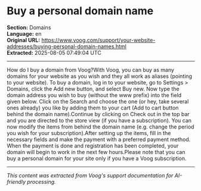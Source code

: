# Buy a personal domain name

**Section:** Domains  
**Language:** en  
**Original URL:** https://www.voog.com/support/your-website-addresses/buying-personal-domain-names.html  
**Extracted:** 2025-08-05 07:49:04 UTC

---

How do I buy a domain from Voog?With Voog, you can buy as many domains for your website as you wish and they all work as aliases (pointing to your website). To buy a domain, log in to your website, go to Settings > Domains, click the Add new button, and select Buy new.
Now type the domain address you wish to buy (without the www prefix) into the field given below. Click on the Search and choose the one (or hey, take several ones already) you like by adding them to your cart (Add to cart button behind the domain name).Continue by clicking on Check out in the top bar and you are directed to the store view (if you have a subscription). You can now modify the items from behind the domain name (e.g. change the period you wish for your subscription).After setting up the items, fill in the necessary fields and make the payment with a preferred payment method. When the payment is done and registration has been completed, your domain will begin to work in the next few hours.Please note that you can buy a personal domain for your site only if you have a Voog subscription.

---

*This content was extracted from Voog's support documentation for AI-friendly processing.*
